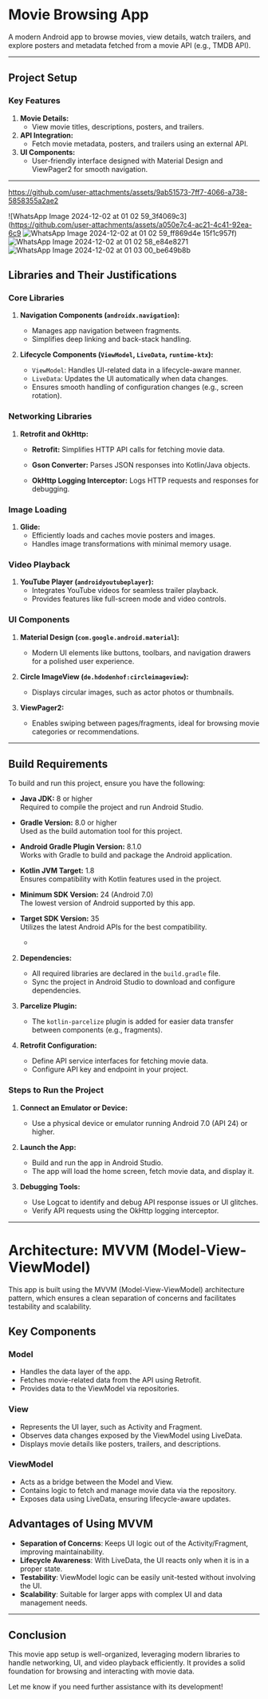 # Movie Browsing App

A modern Android app to browse movies, view details, watch trailers, and explore posters and metadata fetched from a movie API (e.g., TMDB API).

---

## Project Setup

### Key Features
1. **Movie Details:**
   - View movie titles, descriptions, posters, and trailers.
2. **API Integration:**
   - Fetch movie metadata, posters, and trailers using an external API.
3. **UI Components:**
   - User-friendly interface designed with Material Design and ViewPager2 for smooth navigation.

---
https://github.com/user-attachments/assets/9ab51573-7ff7-4066-a738-5858355a2ae2

![WhatsApp Image 2024-12-02 at 01 02 59_3f4069c3]
(https://github.com/user-attachments/assets/a050e7c4-ac21-4c41-92ea-6c9
![WhatsApp Image 2024-12-02 at 01 02 59_ff869d4e](https://github.com/user-attachments/assets/986eddb7-9e3c-471b-9489-a5d086572b75)
15f1c957f)
![WhatsApp Image 2024-12-02 at 01 02 58_e84e8271](https://github.com/user-attachments/assets/5fb1e1f6-1b12-47b8-a107-9932af005d1c)
![WhatsApp Image 2024-12-02 at 01 03 00_be649b8b](https://github.com/user-attachments/assets/50f19bbf-d865-44b9-9ed5-d9a484aad3aa)

## Libraries and Their Justifications

### Core Libraries
1. **Navigation Components (`androidx.navigation`):**
   - Manages app navigation between fragments.
   - Simplifies deep linking and back-stack handling.

2. **Lifecycle Components (`ViewModel`, `LiveData`, `runtime-ktx`):**
   - `ViewModel`: Handles UI-related data in a lifecycle-aware manner.
   - `LiveData`: Updates the UI automatically when data changes.
   - Ensures smooth handling of configuration changes (e.g., screen rotation).

### Networking Libraries
1. **Retrofit and OkHttp:**
   - **Retrofit:** Simplifies HTTP API calls for fetching movie data.
   - **Gson Converter:** Parses JSON responses into Kotlin/Java objects.



   - **OkHttp Logging Interceptor:** Logs HTTP requests and responses for debugging.

### Image Loading
1. **Glide:**
   - Efficiently loads and caches movie posters and images.
   - Handles image transformations with minimal memory usage.

### Video Playback
1. **YouTube Player (`androidyoutubeplayer`):**
   - Integrates YouTube videos for seamless trailer playback.
   - Provides features like full-screen mode and video controls.

### UI Components
1. **Material Design (`com.google.android.material`):**
   - Modern UI elements like buttons, toolbars, and navigation drawers for a polished user experience.

2. **Circle ImageView (`de.hdodenhof:circleimageview`):**
   - Displays circular images, such as actor photos or thumbnails.

3. **ViewPager2:**
   - Enables swiping between pages/fragments, ideal for browsing movie categories or recommendations.

---

## Build Requirements

To build and run this project, ensure you have the following:

- **Java JDK:** 8 or higher  
  Required to compile the project and run Android Studio.

- **Gradle Version:** 8.0 or higher  
  Used as the build automation tool for this project.

- **Android Gradle Plugin Version:** 8.1.0  
  Works with Gradle to build and package the Android application.

- **Kotlin JVM Target:** 1.8  
  Ensures compatibility with Kotlin features used in the project.

- **Minimum SDK Version:** 24 (Android 7.0)  
  The lowest version of Android supported by this app.

- **Target SDK Version:** 35  
  Utilizes the latest Android APIs for the best compatibility.
 
   - 

2. **Dependencies:**
   - All required libraries are declared in the `build.gradle` file.
   - Sync the project in Android Studio to download and configure dependencies.

3. **Parcelize Plugin:**
   - The `kotlin-parcelize` plugin is added for easier data transfer between components (e.g., fragments).

4. **Retrofit Configuration:**
   - Define API service interfaces for fetching movie data.
   - Configure API key and endpoint in your project.

### Steps to Run the Project
1. **Connect an Emulator or Device:**
   - Use a physical device or emulator running Android 7.0 (API 24) or higher.

2. **Launch the App:**
   - Build and run the app in Android Studio.
   - The app will load the home screen, fetch movie data, and display it.

3. **Debugging Tools:**
   - Use Logcat to identify and debug API response issues or UI glitches.
   - Verify API requests using the OkHttp logging interceptor.

---

# Architecture: MVVM (Model-View-ViewModel)

This app is built using the MVVM (Model-View-ViewModel) architecture pattern, which ensures a clean separation of concerns and facilitates testability and scalability.

## Key Components

### Model
- Handles the data layer of the app.
- Fetches movie-related data from the API using Retrofit.
- Provides data to the ViewModel via repositories.

### View
- Represents the UI layer, such as Activity and Fragment.
- Observes data changes exposed by the ViewModel using LiveData.
- Displays movie details like posters, trailers, and descriptions.

### ViewModel
- Acts as a bridge between the Model and View.
- Contains logic to fetch and manage movie data via the repository.
- Exposes data using LiveData, ensuring lifecycle-aware updates.

## Advantages of Using MVVM
- **Separation of Concerns**: Keeps UI logic out of the Activity/Fragment, improving maintainability.
- **Lifecycle Awareness**: With LiveData, the UI reacts only when it is in a proper state.
- **Testability**: ViewModel logic can be easily unit-tested without involving the UI.
- **Scalability**: Suitable for larger apps with complex UI and data management needs.

---

## Conclusion
This movie app setup is well-organized, leveraging modern libraries to handle networking, UI, and video playback efficiently. It provides a solid foundation for browsing and interacting with movie data.

Let me know if you need further assistance with its development!
